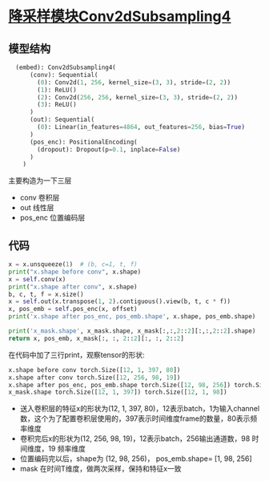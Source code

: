 # [降采样模块Conv2dSubsampling4](https://github.com/wjwever/gitblog/issues/42)

## 模型结构
```python  
  (embed): Conv2dSubsampling4(
      (conv): Sequential(
        (0): Conv2d(1, 256, kernel_size=(3, 3), stride=(2, 2))
        (1): ReLU()
        (2): Conv2d(256, 256, kernel_size=(3, 3), stride=(2, 2))
        (3): ReLU()
      )
      (out): Sequential(
        (0): Linear(in_features=4864, out_features=256, bias=True)
      )
      (pos_enc): PositionalEncoding(
        (dropout): Dropout(p=0.1, inplace=False)
      )
    )
```
主要构造为一下三层
* conv 卷积层
* out 线性层
* pos_enc 位置编码层
## 代码
```python
x = x.unsqueeze(1)  # (b, c=1, t, f)
print("x.shape before conv", x.shape)
x = self.conv(x)
print("x.shape after conv", x.shape)
b, c, t, f = x.size()
x = self.out(x.transpose(1, 2).contiguous().view(b, t, c * f))
x, pos_emb = self.pos_enc(x, offset)
print('x.shape after pos_enc, pos_emb.shape', x.shape, pos_emb.shape)

print('x_mask.shape', x_mask.shape, x_mask[:,:,2::2][:,:,2::2].shape)
return x, pos_emb, x_mask[:, :, 2::2][:, :, 2::2]
```
在代码中加了三行print，观察tensor的形状:
```python
x.shape before conv torch.Size([12, 1, 397, 80])
x.shape after conv torch.Size([12, 256, 98, 19])
x.shape after pos_enc, pos_emb.shape torch.Size([12, 98, 256]) torch.Size([1, 98, 256])
x_mask.shape torch.Size([12, 1, 397]) torch.Size([12, 1, 98])
```
* 送入卷积层的特征x的形状为(12, 1, 397, 80)，12表示batch，1为输入channel数，这个为了配置卷积层使用的，397表示时间维度frame的数量，80表示频率维度
* 卷积完后x的形状为(12, 256, 98, 19)，12表示batch，256输出通道数，98 时间维度，19 频率维度
* 位置编码完以后，shape为 (12, 98, 256)， pos_emb.shape= [1, 98, 256]
* mask 在时间T维度，做两次采样，保持和特征x一致